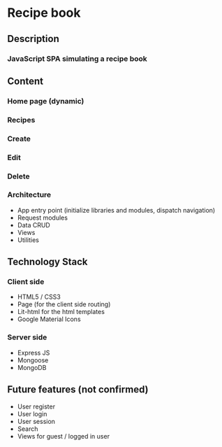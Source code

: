 # Recipe book

## Description

### JavaScript SPA simulating a recipe book

## Content

### Home page (dynamic)
### Recipes
### Create
### Edit
### Delete

### Architecture
- App entry point (initialize libraries and modules, dispatch navigation)
- Request modules
- Data CRUD
- Views
- Utilities

## Technology Stack
### Client side
- HTML5 / CSS3
- Page (for the client side routing)
- Lit-html for the html templates
- Google Material Icons

### Server side
- Express JS
- Mongoose
- MongoDB

## Future features (not confirmed)
- User register
- User login
- User session
- Search
- Views for guest / logged in user